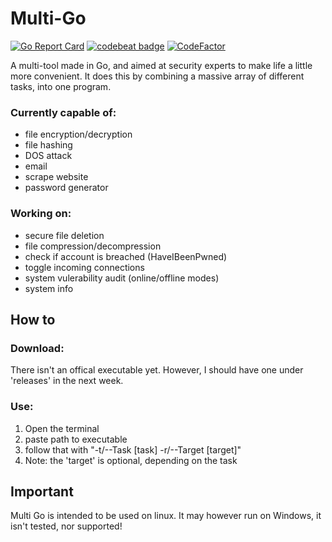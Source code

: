 # Multi-Go

[![Go Report Card](https://goreportcard.com/badge/github.com/TheRedSpy15/Multi-Go)](https://goreportcard.com/report/github.com/TheRedSpy15/Multi-Go)
[![codebeat badge](https://codebeat.co/badges/d6180a76-99be-4013-a0c2-0e4bcf0b9655)](https://codebeat.co/projects/github-com-theredspy15-multi-go-master)
[![CodeFactor](https://www.codefactor.io/repository/github/theredspy15/multi-go/badge)](https://www.codefactor.io/repository/github/theredspy15/multi-go)

A multi-tool made in Go, and aimed at security experts to make life a little more convenient. It does this by combining a massive array of different tasks, into one program.
### Currently capable of:
- file encryption/decryption
- file hashing
- DOS attack
- email
- scrape website
- password generator
### Working on:
- secure file deletion
- file compression/decompression
- check if account is breached (HaveIBeenPwned)
- toggle incoming connections
- system vulerability audit (online/offline modes)
- system info
## How to
### Download:
There isn't an offical executable yet. However, I should have one under 'releases' in the next week.
### Use:
1. Open the terminal
2. paste path to executable
3. follow that with "-t/--Task [task] -r/--Target [target]"
4. Note: the 'target' is optional, depending on the task

## Important
Multi Go is intended to be used on linux. It may however run on Windows, it isn't tested, nor supported!
